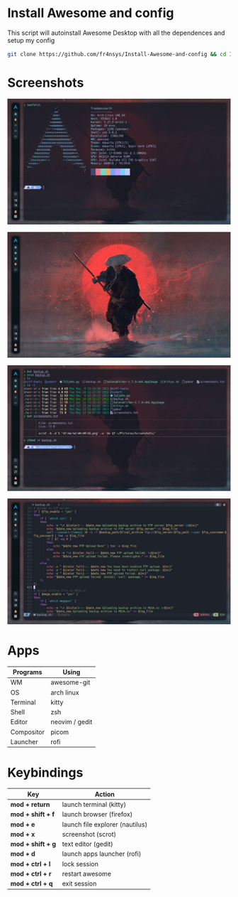 # Install Awesome and config
 This script will autoinstall Awesome Desktop with all the dependences and setup my config

 ```bash
git clone https://github.com/fr4nsys/Install-Awesome-and-config && cd Install-Awesome-and-config && ./installAwesome.sh
```

# Screenshots

![awesome1](images/1672079954724.jpg)

![awesome2](images/1672079954876.jpg)

![awesome3](images/1672079954710.jpg)

![awesome4](images/1672079953752.jpg)

# Apps

| Programs   | Using             |
| ---------- | ----------------- |
| WM         | awesome-git       |
| OS         | arch linux        |
| Terminal   | kitty             |
| Shell      | zsh               |
| Editor     | neovim / gedit    |
| Compositor | picom             |
| Launcher   | rofi              |

# Keybindings

| Key                 | Action                          |
| ------------------- | --------------------------------|
| **mod + return**    | launch terminal (kitty)         |
| **mod + shift + f** | launch browser (firefox)        |
| **mod + e**         | launch file explorer (nautilus) |
| **mod + x**         | screenshot (scrot)              |
| **mod + shift + g** | text editor (gedit)             |
| **mod + d**         | launch apps launcher (rofi)     |
| **mod + ctrl + l**  | lock session                    |
| **mod + ctrl + r**  | restart awesome                 |
| **mod + ctrl + q**  | exit session                    |